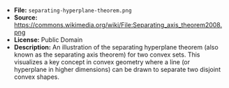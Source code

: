 - **File:** `separating-hyperplane-theorem.png`
- **Source:** https://commons.wikimedia.org/wiki/File:Separating_axis_theorem2008.png
- **License:** Public Domain
- **Description:** An illustration of the separating hyperplane theorem (also known as the separating axis theorem) for two convex sets. This visualizes a key concept in convex geometry where a line (or hyperplane in higher dimensions) can be drawn to separate two disjoint convex shapes.
